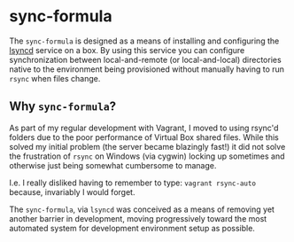 sync-formula
============

The `sync-formula` is designed as a means of installing and configuring the [lsyncd]() service on a box. By using this service you can configure synchronization between local-and-remote (or local-and-local) directories native to the environment being provisioned without manually having to run `rsync` when files change.

Why `sync-formula`?
-------------------
As part of my regular development with Vagrant, I moved to using rsync'd folders due to the poor performance of Virtual Box shared files. While this solved my initial problem (the server became blazingly fast!) it did not solve the frustration of `rsync` on Windows (via cygwin) locking up sometimes and otherwise just being somewhat cumbersome to manage.

I.e. I really disliked having to remember to type: `vagrant rsync-auto` because, invariably I would forget.

The `sync-formula`, via `lsyncd` was conceived as a means of removing yet another barrier in development, moving progressively toward the most automated system for development environment setup as possible.
